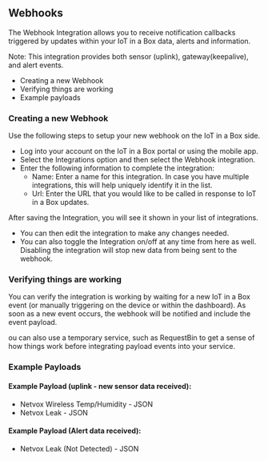 ## Webhooks

The Webhook Integration allows you to receive notification callbacks triggered by updates within your IoT in a Box data, alerts and information.

Note: This integration provides both sensor (uplink), gateway(keepalive), and alert events.

- Creating a new Webhook
- Verifying things are working
- Example payloads

### Creating a new Webhook
Use the following steps to setup your new webhook on the IoT in a Box side.

* Log into your account on the IoT in a Box portal or using the mobile app.
* Select the Integrations option and then select the Webhook integration.
* Enter the following information to complete the integration:
  - Name: Enter a name for this integration. In case you have multiple integrations, this will help uniquely identify it in the list.
  - Url: Enter the URL that you would like to be called in response to IoT in a Box updates.

After saving the Integration, you will see it shown in your list of integrations.

- You can then edit the integration to make any changes needed.
- You can also toggle the Integration on/off at any time from here as well. Disabling the integration will stop new data from being sent to the webhook.

### Verifying things are working

You can verify the integration is working by waiting for a new IoT in a Box event (or manually triggering on the device or within the dashboard). As soon as a new event occurs, the webhook will be notified and include the event payload.

ou can also use a temporary service, such as RequestBin to get a sense of how things work before integrating payload events into your service.


### Example Payloads
 #### Example Payload (uplink - new sensor data received):
  - Netvox Wireless Temp/Humidity - JSON
  - Netvox Leak - JSON
#### Example Payload (Alert data received):
  - Netvox Leak (Not Detected) - JSON